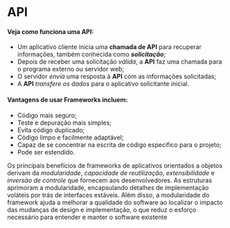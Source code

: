 # API

#### Veja como funciona uma API:
- Um aplicativo cliente inicia uma **chamada de API** para recuperar informações, também conhecida como ***solicitação***;
- Depois de receber uma solicitação *válida*, a **API** faz uma chamada para o programa externo ou servidor web;
- O servidor *envia* uma resposta à **API** com as informações solicitadas;
- A **API** *transfere os dados* para o aplicativo solicitante inicial.

#### Vantagens de usar Frameworks incluem:
- Código mais seguro;
- Teste e depuração mais simples;
- Evita código duplicado;
- Código limpo e facilmente adaptável;
- Capaz de se concentrar na escrita de código específico para o projeto;
- Pode ser estendido.

Os principais benefícios de frameworks de aplicativos orientados a objetos derivam da *modularidade*, *capacidade de reutilização*, *extensibilidade* e *inversão de controle* que fornecem aos desenvolvedores. As estruturas aprimoram a modularidade, encapsulando detalhes de implementação voláteis por trás de interfaces estáveis. Além disso, a modularidade do framework ajuda a melhorar a qualidade do software ao localizar o impacto das mudanças de design e implementação, o que reduz o esforço necessário para entender e manter o software existente